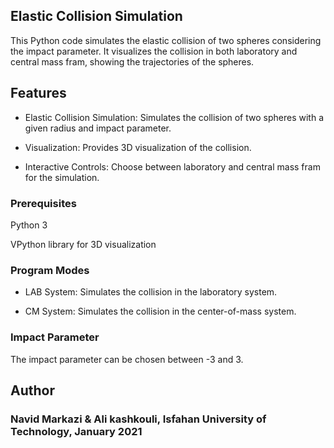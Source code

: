 ## Elastic Collision Simulation
This Python code simulates the elastic collision of two spheres considering the impact parameter. It visualizes the collision in both laboratory and central mass fram, showing the trajectories of the spheres.

## Features
* Elastic Collision Simulation: Simulates the collision of two spheres with a given radius and impact parameter.

* Visualization: Provides 3D visualization of the collision.

* Interactive Controls: Choose between laboratory and central mass fram for the simulation.

### Prerequisites
Python 3

VPython library for 3D visualization

### Program Modes
* LAB System: Simulates the collision in the laboratory system.

* CM System: Simulates the collision in the center-of-mass system.

### Impact Parameter
The impact parameter can be chosen between -3 and 3.

## Author
### Navid Markazi & Ali kashkouli, Isfahan University of Technology, January 2021
